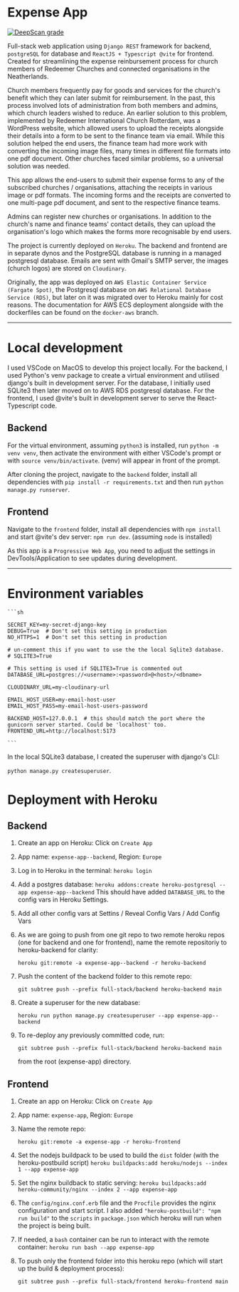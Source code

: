 # Expense App

[![DeepScan grade](https://deepscan.io/api/teams/23376/projects/26640/branches/850430/badge/grade.svg)](https://deepscan.io/dashboard#view=project&tid=23376&pid=26640&bid=850430)

Full-stack web application using `Django REST` framework for backend, `postgreSQL` for database and `ReactJS + Typescript @vite` for frontend. Created for streamlining the expense reinbursement process for church members of Redeemer Churches and connected organisations in the Neatherlands.

Church members frequently pay for goods and services for the church's benefit which they can later submit for reimbursement. In the past, this process involved lots of administration from both members and admins, which church leaders wished to reduce. An earlier solution to this problem, implemented by Redeemer International Church Rotterdam, was a WordPress website, which allowed users to upload the receipts alongside their details into a form to be sent to the finance team via email. While this solution helped the end users, the finance team had more work with converting the incoming image files, many times in different file formats into one pdf document. Other churches faced similar problems, so a universal solution was needed.

This app allows the end-users to submit their expense forms to any of the subscribed churches / organisations, attaching the receipts in various image or pdf formats. The incoming forms and the receipts are converted to one multi-page pdf document, and sent to the respective finance teams.

Admins can register new churches or organisations. In addition to the church's name and finance teams' contact details, they can upload the organisation's logo which makes the forms more recognisable by end users.

The project is currently deployed on `Heroku`. The backend and frontend are in separate dynos and the PostgreSQL database is running in a managed postgresql database. Emails are sent with Gmail's SMTP server, the images (church logos) are stored on `Cloudinary`. 

Originally, the app was deployed on `AWS Elastic Container Service (Fargate Spot)`, the Postgresql database on `AWS Relational Database Service (RDS)`, but later on it was migrated over to Heroku mainly for cost reasons. The documentation for AWS ECS deployment alongside with the dockerfiles can be found on the `docker-aws` branch.


---

# Local development

I used VSCode on MacOS to develop this project locally. For the backend, I used Python's venv package to create a virtual environment and utilised django's built in development server. For the database, I initially used SQLite3 then later moved on to AWS RDS postgresql database. For the frontend, I used @vite's built in development server to serve the React-Typescript code.

## Backend

For the virtual environment, assuming `python3` is installed, run `python -m venv venv`, then activate the environment with either VSCode's prompt or with `source venv/bin/activate`. (venv) will appear in front of the prompt.

After cloning the project, navigate to the `backend` folder, install all dependencies with `pip install -r requirements.txt` and then run `python manage.py runserver`. 

## Frontend

Navigate to the `frontend` folder, install all dependencies with `npm install` and start @vite's dev server: `npm run dev`. (assuming `node` is installed)

As this app is a `Progressive Web App`, you need to adjust the settings in DevTools/Application to see updates during development.

---

# Environment variables

    ```sh

    SECRET_KEY=my-secret-django-key
    DEBUG=True  # Don't set this setting in production
    NO_HTTPS=1  # Don't set this setting in production

    # un-comment this if you want to use the the local Sqlite3 database.
    # SQLITE3=True

    # This setting is used if SQLITE3=True is commented out
    DATABASE_URL=postgres://<username>:<password>@<host>/<dbname>

    CLOUDINARY_URL=my-cloudinary-url

    EMAIL_HOST_USER=my-email-host-user
    EMAIL_HOST_PASS=my-email-host-users-password

    BACKEND_HOST=127.0.0.1  # this should match the port where the gunicorn server started. Could be 'localhost' too.
    FRONTEND_URL=http://localhost:5173

    ```


In the local SQLite3 database, I created the superuser with django's CLI:

`python manage.py createsuperuser`.



# Deployment with Heroku


## Backend

1. Create an app on Heroku: Click on `Create App`

2. App name: `expense-app--backend`, Region: `Europe`

3. Log in to Heroku in the terminal: `heroku login`

4. Add a postgres database: `heroku addons:create heroku-postgresql --app expense-app--backend`
    This should have added `DATABASE_URL` to the config vars in Heroku Settings.

5. Add all other config vars at Settins / Reveal Config Vars / Add Config Vars

6. As we are going to push from one git repo to two remote heroku repos (one for backend and one for frontend), name the remote repositoriy to heroku-backend for clarity:

    `heroku git:remote -a expense-app--backend -r heroku-backend`

7. Push the content of the backend folder to this remote repo:

    `git subtree push --prefix full-stack/backend heroku-backend main`

8. Create a superuser for the new database:

    `heroku run python manage.py createsuperuser --app expense-app--backend`

9. To re-deploy any previously committed code, run:

    `git subtree push --prefix full-stack/backend heroku-backend main`

    from the root (expense-app) directory.



## Frontend


1. Create an app on Heroku: Click on `Create App`

2. App name: `expense-app`, Region: `Europe`

3. Name the remote repo:

    `heroku git:remote -a expense-app -r heroku-frontend`

4. Set the nodejs buildpack to be used to build the `dist` folder (with the heroku-postbuild script)
    `heroku buildpacks:add heroku/nodejs --index 1 --app expense-app`

5. Set the nginx buildback to static serving:
    `heroku buildpacks:add heroku-community/nginx --index 2 --app expense-app`

6. The `config/nginx.conf.erb` file and the `Procfile` provides the nginx configuration and start script.
    I also added `"heroku-postbuild": "npm run build"` to the `scripts` in `package.json` which heroku will run when the project is being built.

7. If needed, a `bash` container can be run to interact with the remote container:
    `heroku run bash --app expense-app`

8. To push only the frontend folder into this heroku repo (which will start up the build & deployment process):

    `git subtree push --prefix full-stack/frontend heroku-frontend main`


